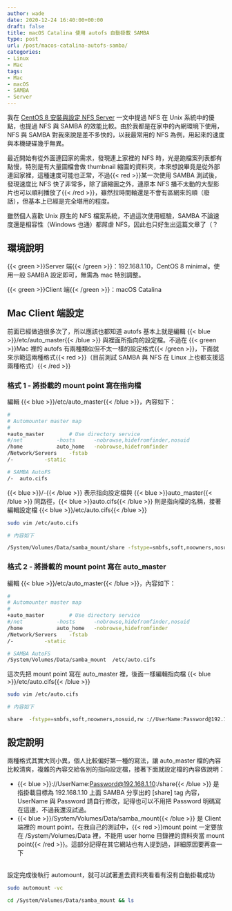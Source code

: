 ```yaml
---
author: wade
date: 2020-12-24 16:40:00+00:00
draft: false
title: macOS Catalina 使用 autofs 自動掛載 SAMBA
type: post
url: /post/macos-catalina-autofs-samba/
categories:
- Linux
- Mac
tags:
- Mac
- macOS
- SAMBA
- Server
---
```


我在 [CentOS 8 安裝與設定 NFS Server](https://notes.wadeism.net/post/centos8-nfs-server/) 一文中提過 NFS 在 Unix 系統中的優點，也提過 NFS 與 SAMBA 的效能比較。由於我都是在家中的內網環境下使用，NFS 與 SAMBA 對我來說是差不多快的，以我最常用的 NFS 為例，用起來的速度與本機硬碟幾乎無異。

最近開始有從外面連回家的需求，發現連上家裡的 NFS 時，光是跑檔案列表都有點慢，特別是有大量圖檔會做 thumbnail 縮圖的資料夾，本來想說畢竟是從外部連回家裡，這種速度可能也正常，不過{{< red >}}某一次使用 SAMBA 測試後，發現速度比 NFS 快了非常多，除了讀縮圖之外，連原本 NFS 播不太動的大型影片也可以順利播放了{{< /red >}}，雖然拉時間軸還是不會有區網來的順（廢話），但基本上已經是完全堪用的程度。

雖然個人喜歡 Unix 原生的 NFS 檔案系統，不過這次使用經驗，SAMBA 不論速度還是相容性（Windows 也通）都屌虐 NFS，因此也只好生出這篇文章了（？

## 環境說明

{{< green >}}Server 端{{< /green >}}：192.168.1.10，CentOS 8 minimal。使用一般 SAMBA 設定即可，無需為 mac 特別調整。

{{< green >}}Client 端{{< /green >}}：macOS Catalina


## Mac Client 端設定

前面已經做過很多次了，所以應該也都知道 autofs 基本上就是編輯 {{< blue >}}/etc/auto_master{{< /blue >}} 與裡面所指向的設定檔。不過在 {{< green >}}Mac 裡的 autofs 有兩種類似但不太一樣的設定格式{{< /green >}}，下面就來示範這兩種格式{{< red >}}（目前測試 SAMBA 與 NFS 在 Linux 上也都支援這兩種格式）{{< /red >}}

### 格式 1 - 將掛載的 mount point 寫在指向檔

編輯 {{< blue >}}/etc/auto_master{{< /blue >}}，內容如下：

```bash
#
# Automounter master map
#
+auto_master        # Use directory service
#/net           -hosts      -nobrowse,hidefromfinder,nosuid
/home           auto_home   -nobrowse,hidefromfinder
/Network/Servers    -fstab
/-          -static

# SAMBA AutoFS
/-  auto.cifs
```

{{< blue >}}/-{{< /blue >}} 表示指向設定檔與 {{< blue >}}auto_master{{< /blue >}} 同路徑，{{< blue >}}auto.cifs{{< /blue >}} 則是指向檔的名稱，接著編輯設定檔 {{< blue >}}/etc/auto.cifs{{< /blue >}}

```bash
sudo vim /etc/auto.cifs
```

```bash
# 內容如下

/System/Volumes/Data/samba_mount/share -fstype=smbfs,soft,noowners,nosuid,rw ://UserName:Password@192.168.1.10:/share
```

### 格式 2 - 將掛載的 mount point 寫在 auto_master

編輯 {{< blue >}}/etc/auto_master{{< /blue >}}，內容如下：

```bash
#
# Automounter master map
#
+auto_master        # Use directory service
#/net           -hosts      -nobrowse,hidefromfinder,nosuid
/home           auto_home   -nobrowse,hidefromfinder
/Network/Servers    -fstab
/-          -static

# SAMBA AutoFS
/System/Volumes/Data/samba_mount  /etc/auto.cifs
```

這次先把 mount point 寫在 auto_master 裡，後面一樣編輯指向檔 {{< blue >}}/etc/auto.cifs{{< /blue >}}

```bash
sudo vim /etc/auto.cifs
```

```bash
# 內容如下

share  -fstype=smbfs,soft,noowners,nosuid,rw ://UserName:Password@192.168.1.10:/share
```

## 設定說明

兩種格式其實大同小異，個人比較偏好第一種的寫法，讓 auto_master 檔的內容比較清爽，複雜的內容交給各別的指向設定檔，接著下面就設定檔的內容做說明：

* {{< blue >}}://UserName:Password@192.168.1.10:/share{{< /blue >}} 是指掛載目標為 192.168.1.10 上面 SAMBA 分享出的 [share]  tag 內容，UserName 與 Password 請自行修改，記得也可以不用把 Password 明碼寫在這邊，不過我還沒試過。
* {{< blue >}}/System/Volumes/Data/samba_mount{{< /blue >}} 是 Client 端裡的 mount point，在我自己的測試中，{{< red >}}mount point 一定要放在 /System/Volumes/Data 裡，不能用 user home 目錄裡的資料夾當 mount point{{< /red >}}。這部分記得在其它網站也有人提到過，詳細原因要再查一下

\
設定完成後執行 automount，就可以試著進去資料夾看看有沒有自動掛載成功

```bash
sudo automount -vc
```

```bash
cd /System/Volumes/Data/samba_mount && ls
```

